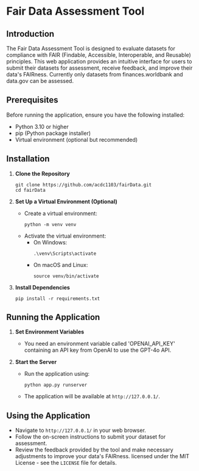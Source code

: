 # Fair Data Assessment Tool

## Introduction
The Fair Data Assessment Tool is designed to evaluate datasets for compliance with FAIR (Findable, Accessible, Interoperable, and Reusable) principles. This web application provides an intuitive interface for users to submit their datasets for assessment, receive feedback, and improve their data's FAIRness. Currently only datasets from finances.worldbank and data.gov can be assessed.

## Prerequisites
Before running the application, ensure you have the following installed:
- Python 3.10 or higher
- pip (Python package installer)
- Virtual environment (optional but recommended)

## Installation

1. **Clone the Repository**
   ```
   git clone https://github.com/acdc1103/fairData.git
   cd fairData
   ```

2. **Set Up a Virtual Environment (Optional)**
   - Create a virtual environment:
     ```
     python -m venv venv
     ```
   - Activate the virtual environment:
     - On Windows:
       ```
       .\venv\Scripts\activate
       ```
     - On macOS and Linux:
       ```
       source venv/bin/activate
       ```

3. **Install Dependencies**
   ```
   pip install -r requirements.txt
   ```

## Running the Application

1. **Set Environment Variables**
   - You need an environment variable called 'OPENAI_API_KEY' containing an API key from OpenAI to use the GPT-4o API.
     

2. **Start the Server**
   - Run the application using:
     ```
     python app.py runserver
     ```
   - The application will be available at `http://127.0.0.1/`.

## Using the Application
- Navigate to `http://127.0.0.1/` in your web browser.
- Follow the on-screen instructions to submit your dataset for assessment.
- Review the feedback provided by the tool and make necessary adjustments to improve your data's FAIRness.
 licensed under the MIT License - see the `LICENSE` file for details.
